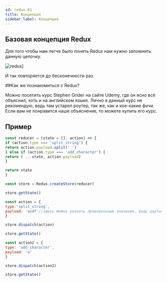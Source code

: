 ```yaml
---
id: redux-01
title: Концепция
sidebar_label: Концепция
---
```


## Базовая концепция Redux

Для того чтобы нам легче было понять Redux нам нужно запомнить данную цепочку.

![redux](https://thumbs.gfycat.com/SociableCraftyAlpaca-max-1m..)]

И так повторяется до бесконечности раз.

##Как же познакомиться с Redux?

Можно посетить курс Stephen Grider на сайте Udemy, где он ясно всё объяснил, хоть и на английском языке. Лично я данный курс не рекомендую, ведь там устарел роутер, так же, как и кое-какие фичи. Если вам не понравится наше объяснение, то можете купить его курс.

## Пример

```jsx
const reducer = (state = [], action) => {
if (action.type === 'split_string') {
return action.payload.split(' ')
} else if (action.type === 'add_character') {
return ( ...state, action.payload)
} 

return state
} 

const store = Redux.createStore(reducer)

store.getState()

const action = {
type:'split_string', 
payload: 'asdf'//здесь можно указать произвольные значения, ведь payload является полезной нагрузкой. 
} 

store.dispatch(action)

store.getState()

const action2 = {
type: 'add_character', 
payload: 'a' 
}

store.dispatch(action2)

store.getState()
```
